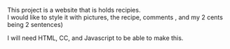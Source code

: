  This project is a website that is holds recipies.  
 I would like to style it with pictures, the recipe, comments
 , and my 2 cents being 2 sentences)

I will need HTML, CC, and Javascript to be able to make this.